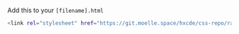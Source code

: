 Add this to your `[filename].html`
```bash
<link rel="stylesheet" href="https://git.moelle.space/hxcde/css-repo/raw/branch/main/styling.css">
```